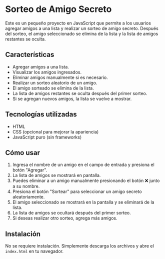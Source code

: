 # Sorteo de Amigo Secreto

Este es un pequeño proyecto en JavaScript que permite a los usuarios agregar amigos a una lista y realizar un sorteo de amigo secreto. Después del sorteo, el amigo seleccionado se elimina de la lista y la lista de amigos restantes se oculta.

## Características
- Agregar amigos a una lista.
- Visualizar los amigos ingresados.
- Eliminar amigos manualmente si es necesario.
- Realizar un sorteo aleatorio de un amigo.
- El amigo sorteado se elimina de la lista.
- La lista de amigos restantes se oculta después del primer sorteo.
- Si se agregan nuevos amigos, la lista se vuelve a mostrar.

## Tecnologías utilizadas
- HTML
- CSS (opcional para mejorar la apariencia)
- JavaScript puro (sin frameworks)

## Cómo usar
1. Ingresa el nombre de un amigo en el campo de entrada y presiona el botón "Agregar".
2. La lista de amigos se mostrará en pantalla.
3. Puedes eliminar a un amigo manualmente presionando el botón ❌ junto a su nombre.
4. Presiona el botón "Sortear" para seleccionar un amigo secreto aleatoriamente.
5. El amigo seleccionado se mostrará en la pantalla y se eliminará de la lista.
6. La lista de amigos se ocultará después del primer sorteo.
7. Si deseas realizar otro sorteo, agrega más amigos.

## Instalación
No se requiere instalación. Simplemente descarga los archivos y abre el `index.html` en tu navegador.

